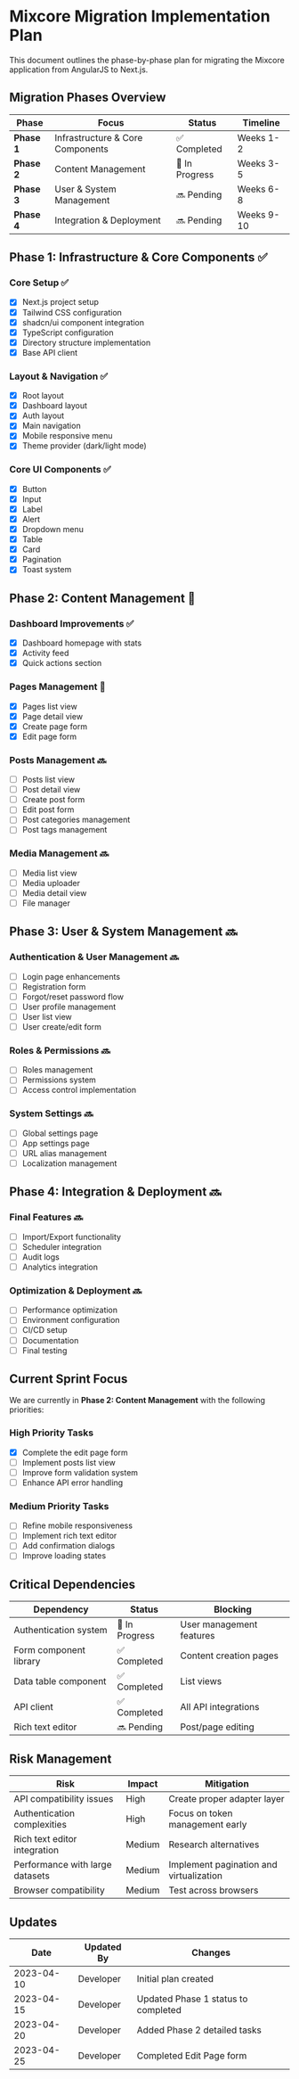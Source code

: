 # Mixcore Migration Implementation Plan

This document outlines the phase-by-phase plan for migrating the Mixcore application from AngularJS to Next.js.

## Migration Phases Overview

| Phase | Focus | Status | Timeline |
|-------|-------|--------|----------|
| **Phase 1** | Infrastructure & Core Components | ✅ Completed | Weeks 1-2 |
| **Phase 2** | Content Management | 🔄 In Progress | Weeks 3-5 |
| **Phase 3** | User & System Management | 🔜 Pending | Weeks 6-8 |
| **Phase 4** | Integration & Deployment | 🔜 Pending | Weeks 9-10 |

## Phase 1: Infrastructure & Core Components ✅

### Core Setup ✅

- [x] Next.js project setup
- [x] Tailwind CSS configuration
- [x] shadcn/ui component integration
- [x] TypeScript configuration
- [x] Directory structure implementation
- [x] Base API client

### Layout & Navigation ✅

- [x] Root layout
- [x] Dashboard layout
- [x] Auth layout
- [x] Main navigation
- [x] Mobile responsive menu
- [x] Theme provider (dark/light mode)

### Core UI Components ✅

- [x] Button
- [x] Input
- [x] Label
- [x] Alert
- [x] Dropdown menu
- [x] Table
- [x] Card
- [x] Pagination
- [x] Toast system

## Phase 2: Content Management 🔄

### Dashboard Improvements ✅

- [x] Dashboard homepage with stats
- [x] Activity feed
- [x] Quick actions section

### Pages Management 🔄

- [x] Pages list view
- [x] Page detail view
- [x] Create page form
- [x] Edit page form

### Posts Management 🔜

- [ ] Posts list view
- [ ] Post detail view
- [ ] Create post form
- [ ] Edit post form
- [ ] Post categories management
- [ ] Post tags management

### Media Management 🔜

- [ ] Media list view
- [ ] Media uploader
- [ ] Media detail view
- [ ] File manager

## Phase 3: User & System Management 🔜

### Authentication & User Management 🔜

- [ ] Login page enhancements
- [ ] Registration form
- [ ] Forgot/reset password flow
- [ ] User profile management
- [ ] User list view
- [ ] User create/edit form

### Roles & Permissions 🔜

- [ ] Roles management
- [ ] Permissions system
- [ ] Access control implementation

### System Settings 🔜

- [ ] Global settings page
- [ ] App settings page
- [ ] URL alias management
- [ ] Localization management

## Phase 4: Integration & Deployment 🔜

### Final Features 🔜

- [ ] Import/Export functionality
- [ ] Scheduler integration
- [ ] Audit logs
- [ ] Analytics integration

### Optimization & Deployment 🔜

- [ ] Performance optimization
- [ ] Environment configuration
- [ ] CI/CD setup
- [ ] Documentation
- [ ] Final testing

## Current Sprint Focus

We are currently in **Phase 2: Content Management** with the following priorities:

### High Priority Tasks

- [x] Complete the edit page form
- [ ] Implement posts list view
- [ ] Improve form validation system
- [ ] Enhance API error handling

### Medium Priority Tasks

- [ ] Refine mobile responsiveness
- [ ] Implement rich text editor
- [ ] Add confirmation dialogs
- [ ] Improve loading states

## Critical Dependencies

| Dependency | Status | Blocking |
|------------|--------|----------|
| Authentication system | 🔄 In Progress | User management features |
| Form component library | ✅ Completed | Content creation pages |
| Data table component | ✅ Completed | List views |
| API client | ✅ Completed | All API integrations |
| Rich text editor | 🔜 Pending | Post/page editing |

## Risk Management

| Risk | Impact | Mitigation |
|------|--------|------------|
| API compatibility issues | High | Create proper adapter layer |
| Authentication complexities | High | Focus on token management early |
| Rich text editor integration | Medium | Research alternatives |
| Performance with large datasets | Medium | Implement pagination and virtualization |
| Browser compatibility | Medium | Test across browsers |

## Updates

| Date | Updated By | Changes |
|------|------------|---------|
| 2023-04-10 | Developer | Initial plan created |
| 2023-04-15 | Developer | Updated Phase 1 status to completed |
| 2023-04-20 | Developer | Added Phase 2 detailed tasks |
| 2023-04-25 | Developer | Completed Edit Page form | 